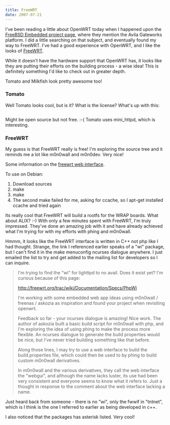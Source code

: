 ```yaml
---
title: FreeWRT
date: 2007-07-21
---
```

I've been reading a little about OpenWRT today when I happened upon the <a href="http://www.embeddedfreebsd.org/boards.html">FreeBSD Embedded project page</a>, where they mention the Avila Gateworks platform. I did a little searching on that subject, and eventually found my way to FreeWRT. I've had a good experience with OpenWRT, and I like the looks of <a href="http://www.freewrt.org/trac/">FreeWRT</a>.

While it doesn't have the hardware support that OpenWRT has, it looks like they are putting their efforts on the building process - a wise idea! This is definitely something I'd like to check out in greater depth.

Tomato and Milkfish look pretty awesome too!
<h3>Tomato</h3>

Well Tomato looks cool, but is it? What is the license? What's up with this:

<pre><!--        Tomato GUI        Copyright (C) 2006 Jonathan Zarate        http://www.polarcloud.com/tomato/        For use with Tomato Firmware only.        No part of this file may be used without permission.--></pre>

Might be open source but not free. :-( Tomato uses mini_httpd, which is interesting.
<h3>FreeWRT</h3>

My guess is that FreeWRT really is free! I'm exploring the source tree and it reminds me a lot like m0n0wall and m0n0dev. Very nice!

Some information on the <a href="http://freewrt.org/trac/wiki/Documentation/Specs/PhpWi">freewrt web interface</a>.

To use on Debian: <ol><li>Download sources</li><li>make</li><li>make</li><li>The second make failed for me, asking for ccache, so I apt-get installed ccache and tried again</li></ol>

Its really cool that FreeWRT will build a rootfs for the WRAP boards. What about ALIX? :-) With only a few minutes spent with FreeWRT, I'm truly impressed. They've done an amazing job with it and have already achieved what I'm trying for with my efforts with phing and m0n0wall.

Hmmm, it looks like the FreeWRT interface is written in C++ not php like I had thought. Strange, the link I referenced earlier speaks of a "wi" package, but I can't find it in the make menuconfig ncurses dialogue anywhere. I just emailed the list to try and get added to the mailing list for developers so I can inquire.

<blockquote>

I'm trying to find the "wi" for lighttpd to no avail. Does it exist yet? I'm curious because of this page:

http://freewrt.org/trac/wiki/Documentation/Specs/PhpWi

I'm working with some embedded web app ideas using m0n0wall / freenas / askozia as inspiration and found your project when revisiting openwrt.

Feedback so far - your ncurses dialogue is amazing! Nice work. The author of askozia built a basic build script for m0n0wall with php, and I'm exploring the idea of using phing to make the process more flexible. An ncurses dialogue to generate the build properties would be nice, but I've never tried building something like that before.

Along those lines, I may try to use a web interface to build the build.properties file, which could then be used to by phing to build custom m0n0wall derivatives.

In m0n0wall and the various derivatives, they call the web interface the "webgui", and although the name lacks luster, its use had been very consistent and everyone seems to know what it refers to. Just a thought in response to the comment about the web interface lacking a name. </blockquote>

Just heard back from someone - there is no "wi", only the fwwif in "tntnet", which is I think is the one I referred to earlier as being developed in c++.

I also noticed that the packages has asterisk listed. Very cool!

